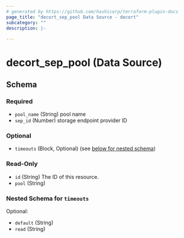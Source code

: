 ```yaml
---
# generated by https://github.com/hashicorp/terraform-plugin-docs
page_title: "decort_sep_pool Data Source - decort"
subcategory: ""
description: |-
  
---
```


# decort_sep_pool (Data Source)





<!-- schema generated by tfplugindocs -->
## Schema

### Required

- `pool_name` (String) pool name
- `sep_id` (Number) storage endpoint provider ID

### Optional

- `timeouts` (Block, Optional) (see [below for nested schema](#nestedblock--timeouts))

### Read-Only

- `id` (String) The ID of this resource.
- `pool` (String)

<a id="nestedblock--timeouts"></a>
### Nested Schema for `timeouts`

Optional:

- `default` (String)
- `read` (String)


